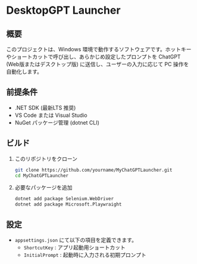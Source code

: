 # DesktopGPT Launcher

## 概要
このプロジェクトは、Windows 環境で動作するソフトウェアです。ホットキーやショートカットで呼び出し、あらかじめ設定したプロンプトを ChatGPT (Web版またはデスクトップ版) に送信し、ユーザーの入力に応じて PC 操作を自動化します。

## 前提条件
- .NET SDK (最新LTS 推奨)
- VS Code または Visual Studio
- NuGet パッケージ管理 (dotnet CLI)

## ビルド
1. このリポジトリをクローン
   ```bash
   git clone https://github.com/yourname/MyChatGPTLauncher.git
   cd MyChatGPTLauncher
   ```

2. 必要なパッケージを追加
   ```bash
   dotnet add package Selenium.WebDriver
   dotnet add package Microsoft.Playwraight

## 設定

* `appsettings.json` にて以下の項目を定義できます。
  * `ShortcutKey` : アプリ起動用ショートカット
  * `InitialPrompt` : 起動時に入力される初期プロンプト